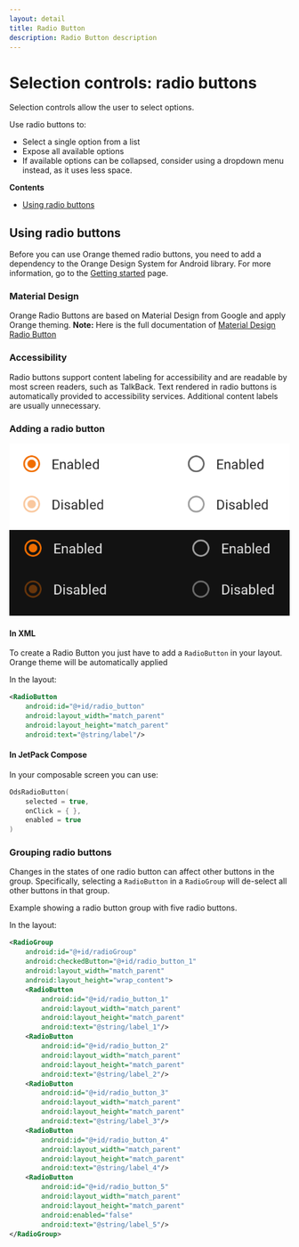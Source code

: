 ```yaml
---
layout: detail
title: Radio Button
description: Radio Button description
---
```


# Selection controls: radio buttons

Selection controls allow the user to select options.

Use radio buttons to:

*   Select a single option from a list
*   Expose all available options
*   If available options can be collapsed, consider using a dropdown menu
    instead, as it uses less space.

**Contents**

*   [Using radio buttons](#using-radio-buttons)

## Using radio buttons

Before you can use Orange themed radio buttons, you need to add a dependency to the Orange Design
System for Android library. For more information, go to the
[Getting started](../home_content.md) page.

### Material Design

Orange Radio Buttons are based on Material Design from Google and apply Orange theming.
**Note:** Here is the full documentation
of [Material Design Radio Button](https://material.io/components/radio-buttons/)

### Accessibility

Radio buttons support content labeling for accessibility and are readable by
most screen readers, such as TalkBack. Text rendered in radio buttons is
automatically provided to accessibility services. Additional content labels are
usually unnecessary.

### Adding a radio button

![RadioButton](images/radio_button_light.png) ![RadioButton dark](images/radio_button_dark.png)

#### In XML

To create a Radio Button you just have to add a `RadioButton` in your layout. Orange theme will be
automatically applied

In the layout:

```xml
<RadioButton
    android:id="@+id/radio_button"
    android:layout_width="match_parent"
    android:layout_height="match_parent"
    android:text="@string/label"/>
```

#### In JetPack Compose

In your composable screen you can use:

```kotlin
OdsRadioButton(
    selected = true,
    onClick = { },
    enabled = true
)
```

### Grouping radio buttons

Changes in the states of one radio button can affect other buttons in the group.
Specifically, selecting a `RadioButton` in a `RadioGroup` will de-select all
other buttons in that group.

Example showing a radio button group with five radio buttons.

In the layout:

```xml
<RadioGroup
    android:id="@+id/radioGroup"
    android:checkedButton="@+id/radio_button_1"
    android:layout_width="match_parent"
    android:layout_height="wrap_content">
    <RadioButton
        android:id="@+id/radio_button_1"
        android:layout_width="match_parent"
        android:layout_height="match_parent"
        android:text="@string/label_1"/>
    <RadioButton
        android:id="@+id/radio_button_2"
        android:layout_width="match_parent"
        android:layout_height="match_parent"
        android:text="@string/label_2"/>
    <RadioButton
        android:id="@+id/radio_button_3"
        android:layout_width="match_parent"
        android:layout_height="match_parent"
        android:text="@string/label_3"/>
    <RadioButton
        android:id="@+id/radio_button_4"
        android:layout_width="match_parent"
        android:layout_height="match_parent"
        android:text="@string/label_4"/>
    <RadioButton
        android:id="@+id/radio_button_5"
        android:layout_width="match_parent"
        android:layout_height="match_parent"
        android:enabled="false"
        android:text="@string/label_5"/>
</RadioGroup>
```